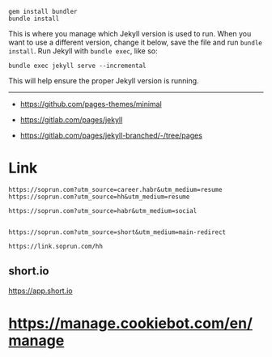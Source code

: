 
```shell
gem install bundler
bundle install
```

This is where you manage which Jekyll version is used to run.
When you want to use a different version, change it below, save the
file and run `bundle install`. Run Jekyll with `bundle exec`, like so:

```shellx
bundle exec jekyll serve --incremental
```

This will help ensure the proper Jekyll version is running.

---

- https://github.com/pages-themes/minimal


- https://gitlab.com/pages/jekyll
- https://gitlab.com/pages/jekyll-branched/-/tree/pages


# Link
```text
https://soprun.com?utm_source=career.habr&utm_medium=resume
https://soprun.com?utm_source=hh&utm_medium=resume

https://soprun.com?utm_source=habr&utm_medium=social


https://soprun.com?utm_source=short&utm_medium=main-redirect

https://link.soprun.com/hh

```

## short.io
https://app.short.io

# https://manage.cookiebot.com/en/manage
